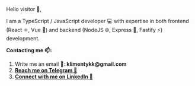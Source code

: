 Hello visitor 👋,

I am a TypeScript / JavaScript developer 💻 with expertise in both frontend (React ⚛️, Vue 🍃) and backend (NodeJS 🌐, Express 🚀, Fastify ⚡) development.

<strong>Contacting me 📫:</strong>

<ol> 
  <li>Write me an email 📧: <b>klimentykk@gmail.com</b></li> 
  <li><a href="https://t.me/TheAlmightyMight"><b>Reach me on Telegram 📲</b></a></li> 
  <li><a href="https://www.linkedin.com/in/klimenty-karavaev/"><b>Connect with me on LinkedIn 🔗</b></a></li> 
</ol>
